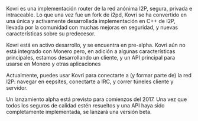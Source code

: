 Kovri es una implementación router de la red anónima I2P, segura, privada e intraceable. Lo que una vez fue un fork de i2pd, Kovri se ha convertido en una única y activamente desarrollada implementación en C++ de I2P, llevada por la comunidad con muchas mejoras en seguridad, y nuevas características sobre su predecesor.

Kovri está en activo desarrollo, y se encuentra en pre-alpha. Kovri aún no está integrado con Monero pero, en adición a algunas características principales, estamos desarrollando un cliente, y un API principal para usarse en Monero y otras aplicaciones

Actualmente, puedes usar Kovri para conectarte a (y formar parte de) la red I2P: navegar en eepsites, conectarte a IRC, y correr túneles cliente y servidor.

Un lanzamiento alpha está previsto para comienzos del 2017. Una vez que todos los seguros de calidad estén resueltos y una API haya sido completamente implementada, se lanzará una versión beta.
